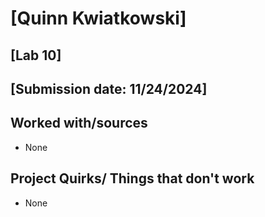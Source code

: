 # [Quinn Kwiatkowski]
## [Lab 10]
## [Submission date: 11/24/2024]
## Worked with/sources
* None
## Project Quirks/ Things that don't work
* None
